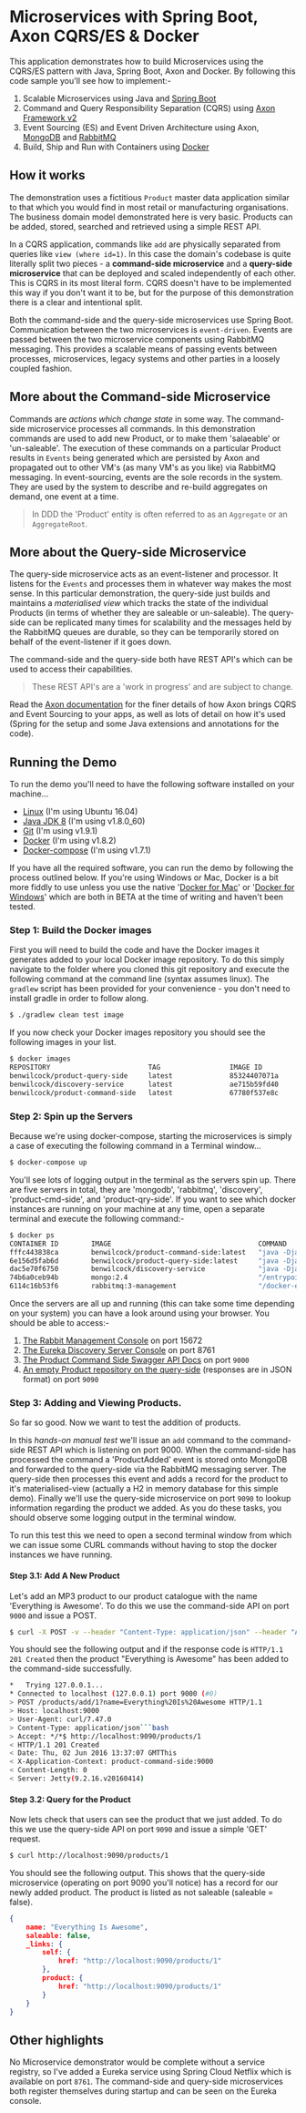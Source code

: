 # Microservices with Spring Boot, Axon CQRS/ES & Docker

This application demonstrates how to build Microservices using the CQRS/ES pattern with Java, Spring Boot, Axon and Docker. By following this code sample you'll see how to implement:-

1. Scalable Microservices using Java and [Spring Boot](http://projects.spring.io/spring-boot/)
2. Command and Query Responsibility Separation (CQRS) using [Axon Framework v2](http://www.axonframework.org/)
3. Event Sourcing (ES) and Event Driven Architecture using Axon, [MongoDB](https://www.mongodb.com/) and [RabbitMQ](https://www.rabbitmq.com/)
4. Build, Ship and Run with Containers using [Docker](http://docker.com)

## How it works

The demonstration uses a fictitious `Product` master data application similar to that which you would find in most retail or manufacturing organisations. The business domain model demonstrated here is very basic. Products can be added, stored, searched and retrieved using a simple REST API.

In a CQRS application, commands like `add` are physically separated from queries like `view (where id=1)`. In this case the domain's codebase is quite literally split two pieces - a **command-side microservice** and a **query-side microservice** that can  be deployed and scaled independently of each other.  This is CQRS in its most literal form. CQRS doesn't have to be implemented this way if you don't want it to be, but for the purpose of this demonstration there is a clear and intentional split.

Both the command-side and the query-side microservices use Spring Boot. Communication between the two microservices is `event-driven`. Events are passed between the two microservice components using RabbitMQ messaging. This provides a scalable means of passing events between processes, microservices, legacy systems and other parties in a loosely coupled fashion.

## More about the Command-side Microservice

Commands are _actions which change state_ in some way. The command-side microservice processes all commands. In this demonstration commands are used to add new Product, or to make them 'salaeable' or 'un-saleable'. The execution of these commands on a particular Product results in `Events` being generated which are persisted by Axon and propagated out to other VM's (as many VM's as you like) via RabbitMQ messaging. In event-sourcing, events are the sole records in the system. They are used by the system to describe and re-build aggregates on demand, one event at a time. 

> In DDD the 'Product' entity is often referred to as an `Aggregate` or an `AggregateRoot`.

## More about the Query-side Microservice

The query-side microservice acts as an event-listener and processor. It listens for the `Events` and processes them in whatever way makes the most sense. In this particular demonstration, the query-side just builds and maintains a *materialised view* which tracks the state of the individual Products (in terms of whether they are saleable or un-saleable). The query-side can be replicated many times for scalability and the messages held by the RabbitMQ queues are durable, so they can be temporarily stored on behalf of the event-listener if it goes down.

The command-side and the query-side both have REST API's which can be used to access their capabilities.

> These REST API's are a 'work in progress' and are subject to change.

Read the [Axon documentation](http://www.axonframework.org) for the finer details of how Axon brings CQRS and Event Sourcing to your apps, as well as lots of detail on how it's used (Spring for the setup and some Java extensions and annotations for the code).

## Running the Demo

To run the demo you'll need to have the following software installed on your machine...

- [Linux](http://ubuntu.com) (I'm using Ubuntu 16.04)
- [Java JDK 8](http://www.oracle.com/technetwork/java/javase/downloads/jdk8-downloads-2133151.html) (I'm using v1.8.0_60)
- [Git](https://git-scm.com/) (I'm using v1.9.1)
- [Docker](https://www.docker.com/) (I'm using v1.8.2)
- [Docker-compose](https://www.docker.com/) (I'm using v1.7.1)

If you have all the required software, you can run the demo by following the process outlined below. If you're using Windows or Mac, Docker is a bit more fiddly to use unless you use the native '[Docker for Mac](https://blog.docker.com/2016/03/docker-for-mac-windows-beta/)' or '[Docker for Windows](https://blog.docker.com/2016/03/docker-for-mac-windows-beta/)' which are both in BETA at the time of writing and haven't been tested.

### Step 1: Build the Docker images

First you will need to build the code and have the Docker images it generates added to your local Docker image repository. To do this simply navigate to the folder where you cloned this git repository and execute the following command at the command line (syntax assumes linux). The `gradlew` script has been provided for your convenience - you don't need to install gradle in order to follow along.

```bash
$ ./gradlew clean test image
```

If you now check your Docker images repository you should see the following images in your list.

```bash
$ docker images
REPOSITORY                        TAG                 IMAGE ID            CREATED             SIZE
benwilcock/product-query-side     latest              85324407071a        0 minutes ago      270.3 MB
benwilcock/discovery-service      latest              ae715b59fd40        0 minutes ago      241.7 MB
benwilcock/product-command-side   latest              67780f537e8c        0 minutes ago      248.5 MB
```

### Step 2: Spin up the Servers

Because we're using docker-compose, starting the microservices is simply a case of executing the following command in a Terminal window... 

```bash
$ docker-compose up
```

You'll see lots of logging output in the terminal as the servers spin up. There are five servers in total, they are 'mongodb', 'rabbitmq', 'discovery', 'product-cmd-side', and 'product-qry-side'. If you want to see which docker instances are running on your machine at any time, open a separate terminal and execute the following command:-
 
```bash
$ docker ps
CONTAINER ID        IMAGE                                    COMMAND                  CREATED             STATUS              PORTS                                                                                         NAMES
fffc443838ca        benwilcock/product-command-side:latest   "java -Djava.security"   38 minutes ago      Up 38 minutes       0.0.0.0:9000-9001->9000-9001/tcp                                                              product-cmd-side
6e156d5fab6d        benwilcock/product-query-side:latest     "java -Djava.security"   38 minutes ago      Up 38 minutes       0.0.0.0:9090-9091->9090-9091/tcp                                                              product-qry-side
dac5e70f6750        benwilcock/discovery-service             "java -Djava.security"   38 minutes ago      Up 38 minutes       0.0.0.0:8761->8761/tcp                                                                        discovery
74b6a0ceb94b        mongo:2.4                                "/entrypoint.sh mongo"   38 minutes ago      Up 38 minutes       0.0.0.0:32771->27017/tcp                                                                      mongodb
6114c16b53f6        rabbitmq:3-management                    "/docker-entrypoint.s"   38 minutes ago      Up 38 minutes       4369/tcp, 5671/tcp, 15671/tcp, 25672/tcp, 0.0.0.0:15672->15672/tcp, 0.0.0.0:32770->5672/tcp   rabbitmq
```

Once the servers are all up and running (this can take some time depending on your system) you can have a look around using your browser. You should be able to access:-
 
 1. [The Rabbit Management Console](http://localhost:15672) on port 15672
 2. [The Eureka Discovery Server Console](http://localhost:8761) on port 8761
 3. [The Product Command Side Swagger API Docs](http://localhost:9000/swagger-ui.html) on port `9000`
 4. [An empty Product repository on the query-side](http://localhost:9090/products) (responses are in JSON format) on port `9090`

### Step 3: Adding and Viewing Products.

So far so good. Now we want to test the addition of products. 

In this _hands-on manual test_ we'll issue an `add` command to the command-side REST API which is listening on port 9000. When the command-side has processed the command a 'ProductAdded' event is stored onto MongoDB and forwarded to the query-side via the RabbitMQ messaging server. The query-side then processes this event and adds a record for the product to it's materialised-view (actually a H2 in memory database for this simple demo). Finally we'll use the query-side microservice on port `9090` to lookup information regarding the product we added. As you do these tasks, you should observe some logging output in the terminal window.

To run this test this we need to open a second terminal window from which we can issue some CURL commands without having to stop the docker instances we have running. 

#### Step 3.1: Add A New Product

Let's add an MP3 product to our product catalogue with the name 'Everything is Awesome'. To do this we use the command-side API on port `9000` and issue a POST.

```bash
$ curl -X POST -v --header "Content-Type: application/json" --header "Accept: */*" "http://localhost:9000/products/add/1?name=Everything%20Is%20Awesome"
```

You should see the following output and if the response code is `HTTP/1.1 201 Created` then the product "Everything is Awesome" has been added to the command-side successfully.

```bash
*   Trying 127.0.0.1...
* Connected to localhost (127.0.0.1) port 9000 (#0)
> POST /products/add/1?name=Everything%20Is%20Awesome HTTP/1.1
> Host: localhost:9000
> User-Agent: curl/7.47.0
> Content-Type: application/json```bash
> Accept: */*$ http://localhost:9090/products/1
< HTTP/1.1 201 Created
< Date: Thu, 02 Jun 2016 13:37:07 GMTThis 
< X-Application-Context: product-command-side:9000
< Content-Length: 0
< Server: Jetty(9.2.16.v20160414)
```
 
#### Step 3.2: Query for the Product

Now lets check that users can see the product that we just added. To do this we use the query-side API on port `9090` and issue a simple 'GET' request.

```bash
$ curl http://localhost:9090/products/1
```

You should see the following output. This shows that the query-side microservice (operating on port 9090 you'll notice) has a record for our newly added product. The product is listed as not saleable (saleable = false).

```json
{
    name: "Everything Is Awesome",
    saleable: false,
    _links: {
        self: {
            href: "http://localhost:9090/products/1"
        },
        product: {
            href: "http://localhost:9090/products/1"
        }
    }
}
```

## Other highlights

No Microservice demonstrator would be complete without a service registry, so I've added a Eureka service using Spring Cloud Netflix which is available on port `8761`. The command-side and query-side microservices both register themselves during startup and can be seen on the Eureka console.


